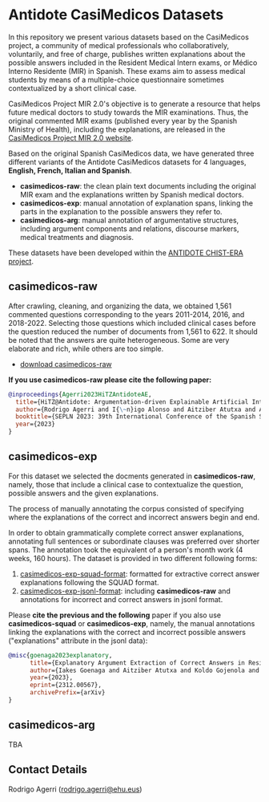 # Antidote CasiMedicos Datasets

In this repository we present various datasets based on the CasiMedicos project, a community of medical professionals who collaboratively, 
voluntarily, and free of charge, publishes written explanations about the possible
answers included in the Resident Medical Intern exams, or Médico Interno Residente (MIR) in Spanish. These exams aim to assess medical
students by means of a multiple-choice questionnaire sometimes contextualized by a short clinical case.

CasiMedicos Project MIR 2.0's objective is to generate a resource that
helps future medical doctors to study towards the MIR examinations. Thus, the original commented MIR exams (published every year by the Spanish Ministry of Health), including the explanations, are released in the 
[CasiMedicos Project MIR 2.0 website](https://www.casimedicos.com/mir-2-0/).

Based on the original Spanish CasiMedicos data, we have generated three different variants of the Antidote CasiMedicos datasets for 4 languages, **English, French, Italian and Spanish**.

+ **casimedicos-raw**: the clean plain text documents including the original MIR exam and the explanations written by Spanish medical doctors.
+ **casimedicos-exp**: manual annotation of explanation spans, linking the parts in the explanation to the possible answers they refer to.
+ **casimedicos-arg**: manual annotation of argumentative structures, including argument components and relations, discourse markers, medical treatments and diagnosis.

These datasets have been developed within the [ANTIDOTE CHIST-ERA project](https://univ-cotedazur.eu/antidote).

## casimedicos-raw

After crawling, cleaning, and organizing the data, we obtained 1,561 commented questions corresponding to the years 2011-2014, 2016, and 2018-2022.
Selecting those questions which included clinical cases before the question reduced the number of documents from 1,561 to 622. It should be noted that the answers
are quite heterogeneous. Some are very elaborate and rich, while others are too simple.

+ [download casimedicos-raw](https://huggingface.co/datasets/HiTZ/casimedicos-exp)

**If you use casimedicos-raw please cite the following paper:**
````bibtex
@inproceedings{Agerri2023HiTZAntidoteAE,
  title={HiTZ@Antidote: Argumentation-driven Explainable Artificial Intelligence for Digital Medicine},
  author={Rodrigo Agerri and I{\~n}igo Alonso and Aitziber Atutxa and Ander Berrondo and Ainara Estarrona and Iker Garc{\'i}a-Ferrero and Iakes Goenaga and Koldo Gojenola and Maite Oronoz and Igor Perez-Tejedor and German Rigau and Anar Yeginbergenova},
  booktitle={SEPLN 2023: 39th International Conference of the Spanish Society for Natural Language Processing.},
  year={2023}
}
````

## casimedicos-exp

For this dataset we selected the docments generated in **casimedicos-raw**, namely, those that include a
clinical case to contextualize the question, possible answers and the given explanations.

The process of manually annotating the corpus consisted of specifying where the explanations of the correct and incorrect answers begin and end. 

In order to obtain grammatically complete correct answer explanations, annotating full sentences or subordinate clauses was preferred over
shorter spans. The annotation took the equivalent of a person's month work
(4 weeks, 160 hours). The dataset is provided in two different following forms: 

1. [casimedicos-exp-squad-format](https://huggingface.co/datasets/HiTZ/casimedicos-squad): formatted for extractive correct answer explanations following the SQUAD format.
2. [casimedicos-exp-jsonl-format](https://huggingface.co/datasets/HiTZ/casimedicos-exp): including **casimedicos-raw** and annotations for incorrect and correct answers in jsonl format.

Please **cite the previous and the following** paper if you also use **casimedicos-squad** or **casimedicos-exp**, namely, the manual annotations linking the 
explanations with the correct and incorrect possible answers ("explanations" attribute in the jsonl data):

```bibtex
@misc{goenaga2023explanatory,
      title={Explanatory Argument Extraction of Correct Answers in Resident Medical Exams}, 
      author={Iakes Goenaga and Aitziber Atutxa and Koldo Gojenola and Maite Oronoz and Rodrigo Agerri},
      year={2023},
      eprint={2312.00567},
      archivePrefix={arXiv}
}
```

## casimedicos-arg

TBA

## Contact Details

Rodrigo Agerri (rodrigo.agerri@ehu.eus)
